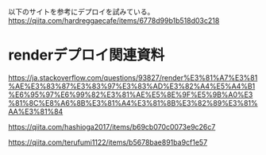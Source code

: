 

以下のサイトを参考にデプロイを試みている。
https://qiita.com/hardreggaecafe/items/6778d99b1b518d03c218

# renderデプロイ関連資料
https://ja.stackoverflow.com/questions/93827/render%E3%81%A7%E3%81%AE%E3%83%87%E3%83%97%E3%83%AD%E3%82%A4%E5%A4%B1%E6%95%97%E6%99%82%E3%81%AE%E5%8E%9F%E5%9B%A0%E3%81%8C%E8%A6%8B%E3%81%A4%E3%81%8B%E3%82%89%E3%81%AA%E3%81%84

https://qiita.com/hashioga2017/items/b69cb070c0073e9c26c7

https://qiita.com/terufumi1122/items/b5678bae891ba9cf1e57

